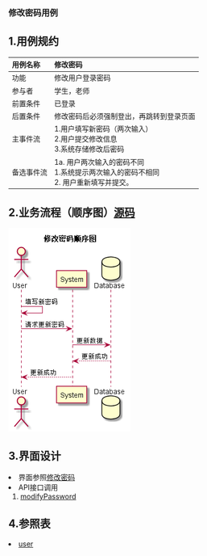 ### 修改密码用例
## 1.用例规约
|用例名称|修改密码|  
|:-|:-|  
|功能|修改用户登录密码|  
|参与者|学生，老师|  
|前置条件|已登录|  
|后置条件|修改密码后必须强制登出，再跳转到登录页面|
|主事件流|1.用户填写新密码（两次输入）<br>2.用户提交修改信息<br>3.系统存储修改后密码|  
|备选事件流|1a. 用户两次输入的密码不同<br>1.系统提示两次输入的密码不相同<br>2. 用户重新填写并提交。|


## 2.业务流程（顺序图）<a href="../src/sequence/sequence修改密码.puml">源码</a>

![](../sequence修改密码.png)

## 3.界面设计

<li>界面参照<a href="../ui_png/modifypasswordpopwindow">修改密码</a></li>
<li>
API接口调用
<ol>
<li><a href="../接口/modifyPassword.md">modifyPassword</a></li>
</ol>
</li>

## 4.参照表

<li><a href="../数据库设计.md/#user">user</a></li>
